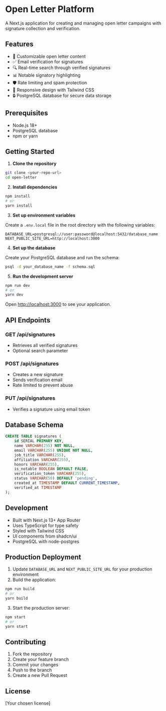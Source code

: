 # Open Letter Platform

A Next.js application for creating and managing open letter campaigns with signature collection and verification.

## Features

- 📝 Customizable open letter content
- ✅ Email verification for signatures
- 🔍 Real-time search through verified signatures
- 📊 Notable signatory highlighting
- 🛡️ Rate limiting and spam protection
- 🎨 Responsive design with Tailwind CSS
- 🔒 PostgreSQL database for secure data storage

## Prerequisites

- Node.js 18+ 
- PostgreSQL database
- npm or yarn

## Getting Started

1. **Clone the repository**

```bash
git clone <your-repo-url>
cd open-letter
```

2. **Install dependencies**

```bash
npm install
# or
yarn install
```

3. **Set up environment variables**

Create a `.env.local` file in the root directory with the following variables:

```env
DATABASE_URL=postgresql://user:password@localhost:5432/database_name
NEXT_PUBLIC_SITE_URL=http://localhost:3000
```

4. **Set up the database**

Create your PostgreSQL database and run the schema:

```bash
psql -d your_database_name -f schema.sql
```

5. **Run the development server**

```bash
npm run dev
# or
yarn dev
```

Open [http://localhost:3000](http://localhost:3000) to see your application.

## API Endpoints

### GET /api/signatures
- Retrieves all verified signatures
- Optional search parameter

### POST /api/signatures
- Creates a new signature
- Sends verification email
- Rate limited to prevent abuse

### PUT /api/signatures
- Verifies a signature using email token

## Database Schema

```sql
CREATE TABLE signatures (
    id SERIAL PRIMARY KEY,
    name VARCHAR(255) NOT NULL,
    email VARCHAR(255) UNIQUE NOT NULL,
    job_title VARCHAR(255),
    affiliation VARCHAR(255),
    honors VARCHAR(255),
    is_notable BOOLEAN DEFAULT FALSE,
    verification_token VARCHAR(255),
    status VARCHAR(50) DEFAULT 'pending',
    created_at TIMESTAMP DEFAULT CURRENT_TIMESTAMP,
    verified_at TIMESTAMP
);
```

## Development

- Built with Next.js 13+ App Router
- Uses TypeScript for type safety
- Styled with Tailwind CSS
- UI components from shadcn/ui
- PostgreSQL with node-postgres

## Production Deployment

1. Update `DATABASE_URL` and `NEXT_PUBLIC_SITE_URL` for your production environment
2. Build the application:

```bash
npm run build
# or
yarn build
```

3. Start the production server:

```bash
npm start
# or
yarn start
```

## Contributing

1. Fork the repository
2. Create your feature branch
3. Commit your changes
4. Push to the branch
5. Create a new Pull Request

## License

[Your chosen license]